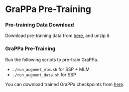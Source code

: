# GraPPa Pre-Training

### Pre-training Data Download
Download pre-training data from [here](https://drive.google.com/file/d/19h0pHkEEwpk7i6VwrC7rknCAqKPCZXZ2/view?usp=sharing), and unzip it.


### GraPPa Pre-Training
Run the following scripts to pre-train GraPPa.
   - `./run_augment_mlm.sh` for SSP + MLM
   - `./run_augment_data.sh` for SSP

You can download trained GraPPa checkpoints from [here](https://drive.google.com/file/d/1WHTrcCqNNxSdIJCpddBApKIDFKvYscPB/view?usp=sharing).
